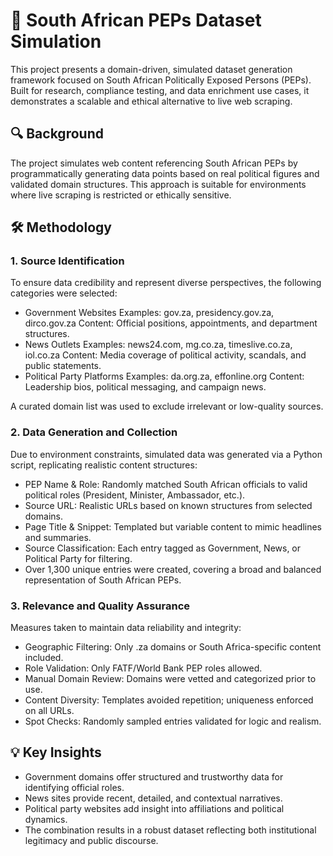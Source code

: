 # 🧾 South African PEPs Dataset Simulation
This project presents a domain-driven, simulated dataset generation framework focused on South African Politically Exposed Persons (PEPs). Built for research, compliance testing, and data enrichment use cases, it demonstrates a scalable and ethical alternative to live web scraping.

## 🔍 Background
The project simulates web content referencing South African PEPs by programmatically generating data points based on real political figures and validated domain structures. This approach is suitable for environments where live scraping is restricted or ethically sensitive.

## 🛠️ Methodology
### 1. Source Identification
To ensure data credibility and represent diverse perspectives, the following categories were selected:

- Government Websites
Examples: gov.za, presidency.gov.za, dirco.gov.za
Content: Official positions, appointments, and department structures.
- News Outlets
Examples: news24.com, mg.co.za, timeslive.co.za, iol.co.za
Content: Media coverage of political activity, scandals, and public statements.
- Political Party Platforms
Examples: da.org.za, effonline.org
Content: Leadership bios, political messaging, and campaign news.

A curated domain list was used to exclude irrelevant or low-quality sources.

### 2. Data Generation and Collection
Due to environment constraints, simulated data was generated via a Python script, replicating realistic content structures:

- PEP Name & Role: Randomly matched South African officials to valid political roles (President, Minister, Ambassador, etc.).
- Source URL: Realistic URLs based on known structures from selected domains.
- Page Title & Snippet: Templated but variable content to mimic headlines and summaries.
- Source Classification: Each entry tagged as Government, News, or Political Party for filtering.
- Over 1,300 unique entries were created, covering a broad and balanced representation of South African PEPs.

### 3. Relevance and Quality Assurance
Measures taken to maintain data reliability and integrity:

- Geographic Filtering: Only .za domains or South Africa-specific content included.
- Role Validation: Only FATF/World Bank PEP roles allowed.
- Manual Domain Review: Domains were vetted and categorized prior to use.
- Content Diversity: Templates avoided repetition; uniqueness enforced on all URLs.
- Spot Checks: Randomly sampled entries validated for logic and realism.

## 💡 Key Insights
- Government domains offer structured and trustworthy data for identifying official roles.
- News sites provide recent, detailed, and contextual narratives.
- Political party websites add insight into affiliations and political dynamics.
- The combination results in a robust dataset reflecting both institutional legitimacy and public discourse.

